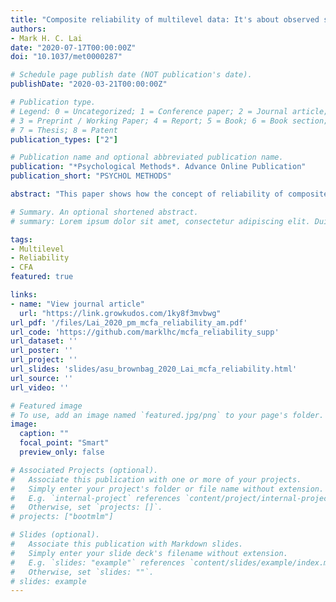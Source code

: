 ```yaml
---
title: "Composite reliability of multilevel data: It's about observed scores and construct meanings"
authors:
- Mark H. C. Lai
date: "2020-07-17T00:00:00Z"
doi: "10.1037/met0000287"

# Schedule page publish date (NOT publication's date).
publishDate: "2020-03-21T00:00:00Z"

# Publication type.
# Legend: 0 = Uncategorized; 1 = Conference paper; 2 = Journal article;
# 3 = Preprint / Working Paper; 4 = Report; 5 = Book; 6 = Book section;
# 7 = Thesis; 8 = Patent
publication_types: ["2"]

# Publication name and optional abbreviated publication name.
publication: "*Psychological Methods*. Advance Online Publication"
publication_short: "PSYCHOL METHODS"

abstract: "This paper shows how the concept of reliability of composite scores, as defined in classical test theory, can be extended to the context of multilevel modeling. In particular, it discusses the contributions and limitations of the various level-specific reliability indices proposed by Geldhof, Preacher, and Zyphur (2014), denoted as $\\tilde \\omega^b$ and $\\tilde \\omega^w$ (and also $\\tilde \\alpha^b$ and $\\tilde \\alpha^w$). One major limitation of those indices is that they are quantities for latent, unobserved level-specific composite scores, and are not suitable for observed composites at different levels. As illustrated using simulated data in this paper, $\\tilde \\omega^b$ can drastically overestimate the true reliability of between-level composite scores (i.e., observed cluster means). Another limitation is that the development of those indices did not consider the recent conceptual development on construct meanings in multilevel modeling (Stapleton & Johnson, 2019; Stapleton, Yang, & Hancock, 2016). To address the second limitation, this paper defines reliability indices ($\\omega^{2l}$, $\\omega^b$, $\\omega^w$, $\\alpha^{2l}$, $\\alpha^b$, $\\alpha^w$) for three types of multilevel observed composite scores measuring various multilevel constructs: individual, configural, shared, and within-cluster. The paper also shows how researchers can obtain sample point and interval estimates using the derived formulas and the provided R and Mplus code. In addition, a large-scale national data set was used to illustrate the proposed methods for estimating reliability for the three types of multilevel composite scores, and practical recommendations on when different indices should be reported are provided. "

# Summary. An optional shortened abstract.
# summary: Lorem ipsum dolor sit amet, consectetur adipiscing elit. Duis posuere tellus ac convallis placerat. Proin tincidunt magna sed ex sollicitudin condimentum.

tags:
- Multilevel
- Reliability
- CFA
featured: true

links:
- name: "View journal article"
  url: "https://link.growkudos.com/1ky8f3mvbwg"
url_pdf: '/files/Lai_2020_pm_mcfa_reliability_am.pdf'
url_code: 'https://github.com/marklhc/mcfa_reliability_supp'
url_dataset: ''
url_poster: ''
url_project: ''
url_slides: 'slides/asu_brownbag_2020_Lai_mcfa_reliability.html'
url_source: ''
url_video: ''

# Featured image
# To use, add an image named `featured.jpg/png` to your page's folder. 
image:
  caption: ""
  focal_point: "Smart"
  preview_only: false

# Associated Projects (optional).
#   Associate this publication with one or more of your projects.
#   Simply enter your project's folder or file name without extension.
#   E.g. `internal-project` references `content/project/internal-project/index.md`.
#   Otherwise, set `projects: []`.
# projects: ["bootmlm"]

# Slides (optional).
#   Associate this publication with Markdown slides.
#   Simply enter your slide deck's filename without extension.
#   E.g. `slides: "example"` references `content/slides/example/index.md`.
#   Otherwise, set `slides: ""`.
# slides: example
---
```


<!--

Supplementary notes can be added here, including [code and math](https://sourcethemes.com/academic/docs/writing-markdown-latex/).

-->
